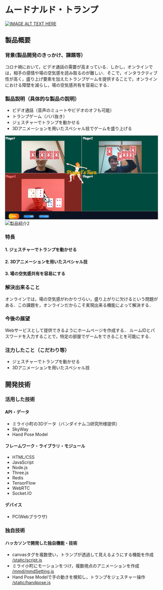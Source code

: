 # ムードナルド・トランプ

[![IMAGE ALT TEXT HERE](https://jphacks.com/wp-content/uploads/2020/09/JPHACKS2020_ogp.jpg)](https://www.youtube.com/watch?v=G5rULR53uMk)

## 製品概要
### 背景(製品開発のきっかけ、課題等）
コロナ禍において，ビデオ通話の需要が高まっている．しかし，オンラインでは，相手の感情や場の空気感を読み取るのが難しい．そこで，インタラクティブ性が高く，盛り上げ要素を加えたトランプゲームを提供することで，オンラインにおける障壁を減らし，場の空気感共有を容易にする．
### 製品説明（具体的な製品の説明）
* ビデオ通話（音声のミュートやビデオのオフも可能）
* トランプゲーム（ババ抜き）
* ジェスチャーでトランプを動かせる
* 3Dアニメーションを用いたスペシャル技でゲームを盛り上げる

![製品紹介1](./pictures/effect前.png)
![製品紹介2](./pictures/effect後.png)

### 特長
#### 1. ジェスチャーでトランプを動かせる
#### 2. 3Dアニメーションを用いたスペシャル技
#### 3. 場の空気感共有を容易にする

### 解決出来ること
オンラインでは，場の空気感がわかりづらい，盛り上がりに欠けるという問題がある．この課題を，オンラインだからこそ実現出来る機能によって解決する．

### 今後の展望
Webサービスとして提供できるようにホームページを作成する．
ルームIDとパスワードを入力することで，特定の部屋でゲームをできることを可能にする．
### 注力したこと（こだわり等）
* ジェスチャーでトランプを動かせる
* 3Dアニメーションを用いたスペシャル技

## 開発技術
### 活用した技術
#### API・データ
* ミライ小町の3Dデータ（バンダイナムコ研究所様提供）
* SkyWay
* Hand Pose Model

#### フレームワーク・ライブラリ・モジュール
* HTML/CSS
* JavaScript
* Node.js
* Three.js
* Redis
* TensorFlow
* WebRTC
* Socket.IO

#### デバイス
* PC(Webブラウザ)

### 独自技術
#### ハッカソンで開発した独自機能・技術
* canvasタグを複数使い，トランプが透過して見えるようにする機能を作成 [/static/script.js](https://github.com/jphacks/D_2009/blob/master/static/script.js)
* ミライ小町にモーションをつけ，複数視点のアニメーションを作成 [/mmd/mmdSetting.js](https://github.com/jphacks/D_2009/blob/master/mmd/mmdSetting.js)
* Hand Pose Modelで手の動きを検知し，トランプをジェスチャー操作 [/static/handpose.js](https://github.com/jphacks/D_2009/blob/master/static/handpose.js)

